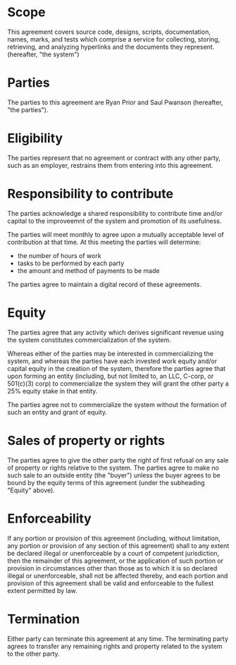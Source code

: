 # Scope

This agreement covers source code, designs, scripts, documentation, names, marks, and tests which comprise a service for collecting, storing, retrieving, and analyzing hyperlinks and the documents they represent. (hereafter, "the system")

# Parties

The parties to this agreement are Ryan Prior and Saul Pwanson (hereafter, "the parties").

# Eligibility

The parties represent that no agreement or contract with any other party, such as an employer, restrains them from entering into this agreement.

# Responsibility to contribute

The parties acknowledge a shared responsibility to contribute time and/or capital to the improveemnt of the system and promotion of its usefulness.

The parties will meet monthly to agree upon a mutually acceptable level of contribution at that time. At this meeting the parties will determine:
   - the number of hours of work
   - tasks to be performed by each party
   - the amount and method of payments to be made

The parties agree to maintain a digital record of these agreements.

# Equity

The parties agree that any activity which derives significant revenue using the system constitutes commercialization of the system.

Whereas either of the parties may be interested in commercializing the system, and whereas the parties have each invested work equity and/or capital equity in the creation of the system, therefore the parties agree that upon forming an entity (including, but not limited to, an LLC, C-corp, or 501(c)(3) corp) to commercialize the system they will grant the other party a 25% equity stake in that entity.

The parties agree not to commercialize the system without the formation of such an entity and grant of equity.

# Sales of property or rights

The parties agree to give the other party the right of first refusal on any sale of property or rights relative to the system. The parties agree to make no such sale to an outside entity (the "buyer") unless the buyer agrees to be bound by the equity terms of this agreement (under the subheading "Equity" above).

# Enforceability

If any portion or provision of this agreement (including, without limitation, any portion or provision of any section of this agreement) shall to any extent be declared illegal or unenforceable by a court of competent jurisdiction, then the remainder of this agreement, or the application of such portion or provision in circumstances other than those as to which it is so declared illegal or unenforceable, shall not be affected thereby, and each portion and provision of this agreement shall be valid and enforceable to the fullest extent permitted by law.

# Termination

Either party can terminate this agreement at any time. The terminating party agrees to transfer any remaining rights and property related to the system to the other party.
